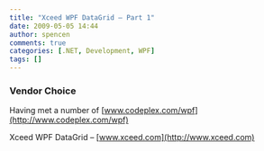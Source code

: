 ```yaml
---
title: "Xceed WPF DataGrid – Part 1"
date: 2009-05-05 14:44
author: spencen
comments: true
categories: [.NET, Development, WPF]
tags: []
---
```


### Vendor Choice

  

Having met a number of [www.codeplex.com/wpf](http://www.codeplex.com/wpf)
  

Xceed WPF DataGrid – [www.xceed.com](http://www.xceed.com)


